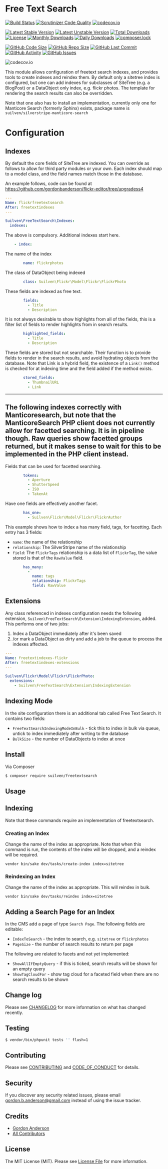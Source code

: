 # Free Text Search
[![Build Status](https://travis-ci.org/gordonbanderson/freetextsearch.svg?branch=CODE_COVERAGE)](https://travis-ci.org/gordonbanderson/freetextsearch)
[![Scrutinizer Code Quality](https://scrutinizer-ci.com/g/gordonbanderson/freetextsearch/badges/quality-score.png?b=CODE_COVERAGE)](https://scrutinizer-ci.com/g/gordonbanderson/freetextsearch/?branch=CODE_COVERAGE)
[![codecov.io](https://codecov.io/github/gordonbanderson/freetextsearch/coverage.svg?branch=CODE_COVERAGE)](https://codecov.io/github/gordonbanderson/freetextsearch?branch=CODE_COVERAGE)


[![Latest Stable Version](https://poser.pugx.org/suilven/freetextsearch/version)](https://packagist.org/packages/suilven/freetextsearch)
[![Latest Unstable Version](https://poser.pugx.org/suilven/freetextsearch/v/unstable)](//packagist.org/packages/suilven/freetextsearch)
[![Total Downloads](https://poser.pugx.org/suilven/freetextsearch/downloads)](https://packagist.org/packages/suilven/freetextsearch)
[![License](https://poser.pugx.org/suilven/freetextsearch/license)](https://packagist.org/packages/suilven/freetextsearch)
[![Monthly Downloads](https://poser.pugx.org/suilven/freetextsearch/d/monthly)](https://packagist.org/packages/suilven/freetextsearch)
[![Daily Downloads](https://poser.pugx.org/suilven/freetextsearch/d/daily)](https://packagist.org/packages/suilven/freetextsearch)
[![composer.lock](https://poser.pugx.org/suilven/freetextsearch/composerlock)](https://packagist.org/packages/suilven/freetextsearch)

[![GitHub Code Size](https://img.shields.io/github/languages/code-size/gordonbanderson/freetextsearch)](https://github.com/gordonbanderson/freetextsearch)
[![GitHub Repo Size](https://img.shields.io/github/repo-size/gordonbanderson/freetextsearch)](https://github.com/gordonbanderson/freetextsearch)
[![GitHub Last Commit](https://img.shields.io/github/last-commit/gordonbanderson/freetextsearch)](https://github.com/gordonbanderson/freetextsearch)
[![GitHub Activity](https://img.shields.io/github/commit-activity/m/gordonbanderson/freetextsearch)](https://github.com/gordonbanderson/freetextsearch)
[![GitHub Issues](https://img.shields.io/github/issues/gordonbanderson/freetextsearch)](https://github.com/gordonbanderson/freetextsearch/issues)

![codecov.io](https://codecov.io/github/gordonbanderson/freetextsearch/branch.svg?branch=CODE_COVERAGE)


This module allows configuration of freetext search indexes, and provides tools to create indexes and reindex them.
By default only a sitetree index is configured, but one can add indexes for subclasses of SiteTree (e.g. a BlogPost)
or a DataObject only index, e.g. flickr photos.  The template for rendering the search results can also be overridden.

Note that one also has to install an implementation, currently only one for Manticore Search (formerly Sphinx) exists,
package name is `suilven/silverstripe-manticore-search`

# Configuration
## Indexes
By default the core fields of SiteTree are indexed.  You can override as follows to allow for third party modules or
your own.  Each index should map to a model class, and the field names match those in the database.

An example follows, code can be found at https://github.com/gordonbanderson/flickr-editor/tree/upgradess4


```yml
---
Name: flickrfreetextsearch
After: freetextindexes
---

Suilven\FreeTextSearch\Indexes:
  indexes:
```
The above is compulsory.  Additional indexes start here.
```yml
    - index:
```
The name of the index
```yml
        name: flickrphotos
```
The class of DataObject being indexed
```yml
        class: Suilven\Flickr\Model\Flickr\FlickrPhoto
```
These fields are indexed as free text.
```yml       
        fields:
          - Title
          - Description
```
It is not always desirable to show highlights from all of the fields, this is a filter list of fields to render highlights
from in search results.
```yml
        highlighted_fields:
          - Title
          - Description
```
These fields are stored but not searchable.  Their function is to provide fields to render in the search results, and
avoid hydrating objects from the database.  Note that Link is a hybrid field, the existence of a `Link()` method is
checked for at indexing time and the field added if the method exists.
```yml
        stored_fields:
          - ThumbnailURL
          - Link
```
---
The following indexes correctly with Manticoresearch, but note that the ManticoreSearch PHP client does not currently
allow for facetted searching.  It is in pipeline though.  Raw queries show facetted groups returned, but it makes sense
to wait for this to be implemented in the PHP client instead.
---
Fields that can be used for facetted searching.  
```yml
        tokens:
          - Aperture
          - ShutterSpeed
          - ISO
          - TakenAt
```

Have one fields are effectively another facet.
```yml
        has_one:
          - Suilven\Flickr\Model\Flickr\FlickrAuthor

```
This example shows how to index a has many field, tags, for facetting.  Each entry has 3 fields:
* `name`: the name of the relationship
* `relationship`: The SilverStripe name of the relationship
* `field`: The `FlickrTags` relationship is a data list of `FlickrTag`, the value stored is that of the `RawValue` field.
```yml
        has_many:
          -
            name: tags
            relationship: FlickrTags
            field: RawValue

```

## Extensions
Any class referenced in indexes configuration needs the following extension, 
`Suilven\FreeTextSearch\Extension\IndexingExtension`, added.  This performs one of two jobs:
1) Index a DataObject immediately after it's been saved
2) /or mark a DataObject as dirty and add a job to the queue to process the indexes affected.

```yml
---
Name: freetextindexes-flickr
After: freetextindexes-extensions
---

Suilven\Flickr\Model\Flickr\FlickrPhoto:
  extensions:
    - Suilven\FreeTextSearch\Extension\IndexingExtension
```

## Indexing Mode
In the site configuration there is an additional tab called Free Text Search.  It contains two fields:

* `FreeTextSearchIndexingModeInBulk` - tick this to index in bulk via queue, untick to index immediately after writing
to the database
* `BulkSize` - the number of DataObjects to index at once

## Install
Via Composer

``` bash
$ composer require suilven/freetextsearch
```

## Usage

## Indexing
Note that these commands require an implementation of freetextsearch.

### Creating an Index
Change the name of the index as appropriate.  Note that when this command is run, the contents of the index will be
dropped, and a reindex will be required.
```
vendor bin/sake dev/tasks/create-index index=sitetree
```

### Reindexing an Index
Change the name of the index as appropriate.  This will reindex in bulk.
```
vendor bin/sake dev/tasks/reindex index=sitetree
```

## Adding a Search Page for an Index
In the CMS add a page of type `Search Page`.  The following fields are editable:
* `IndexToSearch` - the index to search, e.g. `sitetree` or `flickrphotos`
* `PageSize` - the number of search results to return per page

The following are related to facets and not yet implemented:
* `ShowAllIfEmptyQuery` - if this is ticked, search results will be shown for an empty query
* `ShowTagCloudFor` - show tag cloud for a faceted field when there are no search results to be shown
        

## Change log

Please see [CHANGELOG](CHANGELOG.md) for more information on what has changed recently.

## Testing

``` bash
$ vendor/bin/phpunit tests '' flush=1
```

## Contributing

Please see [CONTRIBUTING](CONTRIBUTING.md) and [CODE_OF_CONDUCT](CODE_OF_CONDUCT.md) for details.

## Security

If you discover any security related issues, please email gordon.b.anderson@gmail.com instead of using the issue tracker.

## Credits

- [Gordon Anderson][link-author]
- [All Contributors][link-contributors]

## License

The MIT License (MIT). Please see [License File](LICENSE.md) for more information.

[ico-version]: https://img.shields.io/packagist/v/suilven/freetextsearch.svg?style=flat-square
[ico-license]: https://img.shields.io/badge/license-MIT-brightgreen.svg?style=flat-square
[ico-travis]: https://img.shields.io/travis/suilven/freetextsearch/master.svg?style=flat-square
[ico-scrutinizer]: https://img.shields.io/scrutinizer/coverage/g/suilven/freetextsearch.svg?style=flat-square
[ico-code-quality]: https://img.shields.io/scrutinizer/g/suilven/freetextsearch.svg?style=flat-square
[ico-downloads]: https://img.shields.io/packagist/dt/suilven/freetextsearch.svg?style=flat-square

[link-packagist]: https://packagist.org/packages/suilven/freetextsearch
[link-downloads]: https://packagist.org/packages/suilven/freetextsearch
[link-author]: https://github.com/gordonbanderson
[link-contributors]: ../../contributors
